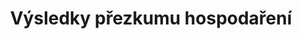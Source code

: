 ---
id: prezkum
title: Výsledky přezkumu hospodaření
data:
  csv: 'https://opendata.mfcr.cz/exports/prezkum/csv'
  json: 'https://opendata.mfcr.cz/exports/prezkum/json'
metadata: 'https://opendata.mfcr.cz/exports/prezkum'
license: Volné dílo
---